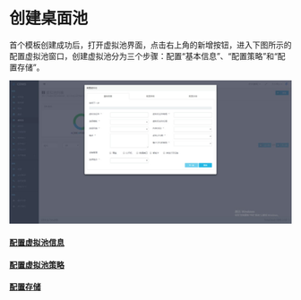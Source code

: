 # **创建桌面池**

首个模板创建成功后，打开虚拟池界面，点击右上角的新增按钮，进入下图所示的配置虚拟池窗口，创建虚拟池分为三个步骤：配置“基本信息”、“配置策略”和“配置存储”。

![](/assets/配置虚拟池窗口.jpg)

#### [配置虚拟池信息](/pei-zhi-xu-ni-chi-xin-xi.md)

#### [配置虚拟池策略](/pei-zhi-xu-ni-chi-ce-lve.md)

#### [配置存储](/pei-zhi-cun-chu.md)



